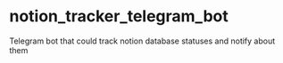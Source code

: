 # notion_tracker_telegram_bot
Telegram bot that could track notion database statuses and notify about them
